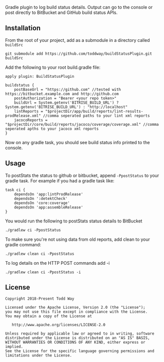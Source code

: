 Gradle plugin to log build status details.  Output can go to the console or post directly to BitBucket and GitHub build status APIs.

## Installation
From the root of your project, add as a submodule in a directory called `buildSrc`

    git submodule add https://github.com/toddway/buildStatusPlugin.git buildSrc

Add the following to your root build.gradle file:

    apply plugin: BuildStatusPlugin

    buildstatus {
        postBaseUrl = "https://github.com" //tested with https://bitbucket.example.com and http://github.com
        postAuthorization = "Bearer <your repo token>"
        buildUrl = System.getenv('BITRISE_BUILD_URL') ? System.getenv('BITRISE_BUILD_URL') : "http://localhost"
        lintReports = "$projectDir/app/build/reports/lint-results-prodRelease.xml" //comma seperated paths to your lint xml reports
        jacocoReports = "$projectDir/core/build/reports/jacoco/coverage/coverage.xml" //comma seperated apths to your jacoco xml reports
    }

Now on any gradle task, you should see build status info printed to the console.


## Usage
To postStats the status to github or bitbucket, append `-PpostStatus` to your gradle task.  For example if you had a gradle task like:

    task ci {
        dependsOn 'app:lintProdRelease'
        dependsOn ':detektCheck'
        dependsOn 'core:coverage'
        dependsOn 'app:assembleRelease'
    }

You would run the following to postStats status details to BitBucket

    ./gradlew ci -PpostStatus

To make sure you're not using data from old reports, add clean to your gradle command:

    ./gradlew clean ci -PpostStatus

To log details on the HTTP POST commands add -i

    ./gradlew clean ci -PpostStatus -i

License
-------

    Copyright 2018-Present Todd Way

    Licensed under the Apache License, Version 2.0 (the "License");
    you may not use this file except in compliance with the License.
    You may obtain a copy of the License at

       http://www.apache.org/licenses/LICENSE-2.0

    Unless required by applicable law or agreed to in writing, software
    distributed under the License is distributed on an "AS IS" BASIS,
    WITHOUT WARRANTIES OR CONDITIONS OF ANY KIND, either express or implied.
    See the License for the specific language governing permissions and
    limitations under the License.